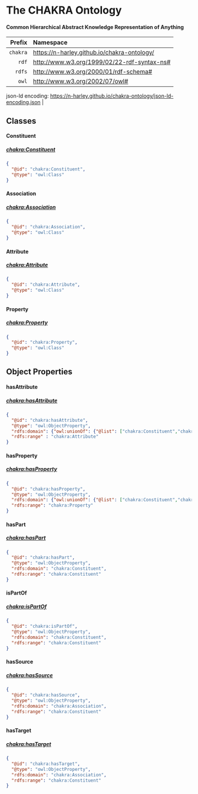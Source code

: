 # The CHAKRA Ontology

#### Common Hierarchical Abstract Knowledge Representation of Anything

|Prefix | Namespace | 
| ---: | :--- |
| `chakra` | <https://n-harley.github.io/chakra-ontology/> |
| `rdf` | <http://www.w3.org/1999/02/22-rdf-syntax-ns#> |
| `rdfs` | <http://www.w3.org/2000/01/rdf-schema#> |
| `owl` | <http://www.w3.org/2002/07/owl#> |

json-ld encoding: <https://n-harley.github.io/chakra-ontology/json-ld-encoding.json> |

## Classes

#### Constituent

##### [chakra:Constituent](https://n-harley.github.io/chakra-ontology/#Constituent)

```json
{
  "@id": "chakra:Constituent",
  "@type": "owl:Class"
}
```

#### Association

##### [chakra:Association](https://n-harley.github.io/chakra-ontology/#Association)

```json
{
  "@id": "chakra:Association",
  "@type": "owl:Class"
}
```

#### Attribute

##### [chakra:Attribute](https://n-harley.github.io/chakra-ontology/#Attribute)

```json
{
  "@id": "chakra:Attribute",
  "@type": "owl:Class"
}
```

#### Property

##### [chakra:Property](https://n-harley.github.io/chakra-ontology/#Property)

```json
{
  "@id": "chakra:Property",
  "@type": "owl:Class"
}
```

## Object Properties

#### hasAttribute

##### [chakra:hasAttribute](https://n-harley.github.io/chakra-ontology/#hasAttribute)

```json
{
  "@id": "chakra:hasAttribute",
  "@type": "owl:ObjectProperty",
  "rdfs:domain": {"owl:unionOf": {"@list": ["chakra:Constituent","chakra:Association"]},
  "rdfs:range" : "chakra:Attribute"
}
```

#### hasProperty

##### [chakra:hasProperty](https://n-harley.github.io/chakra-ontology/#hasProperty)

```json
{
  "@id": "chakra:hasProperty",
  "@type": "owl:ObjectProperty",
  "rdfs:domain": {"owl:unionOf": {"@list": ["chakra:Constituent","chakra:Association"]},
  "rdfs:range": "chakra:Property"
}
```

#### hasPart

##### [chakra:hasPart](https://n-harley.github.io/chakra-ontology/#hasPart)

```json
{
  "@id": "chakra:hasPart",
  "@type": "owl:ObjectProperty",
  "rdfs:domain": "chakra:Constituent",
  "rdfs:range": "chakra:Constituent"
}
```

#### isPartOf

##### [chakra:isPartOf](https://n-harley.github.io/chakra-ontology/#isPartOf)

```json
{
  "@id": "chakra:isPartOf",
  "@type": "owl:ObjectProperty",
  "rdfs:domain": "chakra:Constituent",
  "rdfs:range": "chakra:Constituent"
}
```

#### hasSource

##### [chakra:hasSource](https://n-harley.github.io/chakra-ontology/#hasSource)

```json
{
  "@id": "chakra:hasSource",
  "@type": "owl:ObjectProperty",
  "rdfs:domain": "chakra:Association",
  "rdfs:range": "chakra:Constituent"
}
```

#### hasTarget

##### [chakra:hasTarget](https://n-harley.github.io/chakra-ontology/#hasTarget)

```json
{
  "@id": "chakra:hasTarget",
  "@type": "owl:ObjectProperty",
  "rdfs:domain": "chakra:Association",
  "rdfs:range": "chakra:Constituent"
}
```


